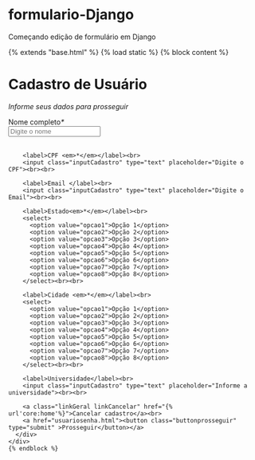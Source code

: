# formulario-Django
Começando edição de formulário em Django

{% extends "base.html" %}
{% load static %}
{% block content %}

   <div id="telaCadastro">
      <h1 class="cabecalhoCadastro">Cadastro de Usuário</h1>
      <p class="cabecalhoCadastro"><i>Informe seus dados para prosseguir</i></p>
      <div class="formulario">
        <label>Nome completo<em>*</em></label><br>
        <input class="inputCadastro" type="text" placeholder="Digite o nome"><br><br>

        <label>CPF <em>*</em></label><br>
        <input class="inputCadastro" type="text" placeholder="Digite o CPF"><br><br>

        <label>Email </label><br>
        <input class="inputCadastro" type="text" placeholder="Digite o Email"><br><br>

        <label>Estado<em>*</em></label><br>
        <select>
          <option value="opcao1">Opção 1</option>
          <option value="opcao2">Opção 2</option>
          <option value="opcao3">Opção 3</option>
          <option value="opcao4">Opção 4</option>
          <option value="opcao5">Opção 5</option>
          <option value="opcao6">Opção 6</option>
          <option value="opcao7">Opção 7</option>
          <option value="opcao8">Opção 8</option>
        </select><br><br>

        <label>Cidade <em>*</em></label><br>
        <select>
          <option value="opcao1">Opção 1</option>
          <option value="opcao2">Opção 2</option>
          <option value="opcao3">Opção 3</option>
          <option value="opcao4">Opção 4</option>
          <option value="opcao5">Opção 5</option>
          <option value="opcao6">Opção 6</option>
          <option value="opcao7">Opção 7</option>
          <option value="opcao8">Opção 8</option>
        </select><br><br>

        <label>Universidade</label><br>
        <input class="inputCadastro" type="text" placeholder="Informe a universidade"><br><br>

        <a class="linkGeral linkCancelar" href="{% url'core:home'%}">Cancelar cadastro</a><br>
        <a href="usuariosenha.html"><button class="buttonprosseguir" type="submit" >Prosseguir</button></a>
      </div>
    </div>
    {% endblock %}
